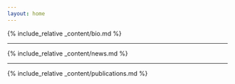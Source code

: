 ```yaml
---
layout: home
---
```


{% include_relative _content/bio.md %}

---

{% include_relative _content/news.md %}

--- 

{% include_relative _content/publications.md %}
